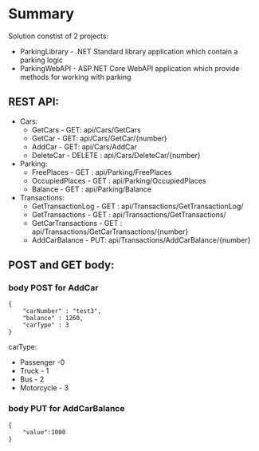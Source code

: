 # Summary
Solution constist of 2 projects: 
  * ParkingLibrary - .NET Standard library application which contain a parking logic 
  * ParkingWebAPI - ASP.NET Core WebAPI application which provide methods for working with parking
  
## REST API:
  * Cars:
      * GetCars - GET: api/Cars/GetCars
      * GetCar - GET: api/Cars/GetCar/{number}
      * AddCar -  GET: api/Cars/AddCar
      * DeleteCar - DELETE : api/Cars/DeleteCar/{number}
   * Parking:
      * FreePlaces - GET : api/Parking/FreePlaces
      * OccupiedPlaces - GET : api/Parking/OccupiedPlaces
      * Balance -  GET : api/Parking/Balance
   * Transactions:
      * GetTransactionLog - GET : api/Transactions/GetTransactionLog/
      * GetTransactions - GET : api/Transactions/GetTransactions/
      * GetCarTransactions - GET : api/Transactions/GetCarTransactions/{number}
      * AddCarBalance - PUT: api/Transactions/AddCarBalance/{number}
      
## POST and GET body:
### body POST for AddCar
```
{
	"carNumber" : "test3",
	"balance" : 1260,
	"carType" : 3
}
```
carType:
* Passenger -0
* Truck - 1
* Bus - 2
* Motorcycle - 3

### body PUT for AddCarBalance
```
{
	"value":1000
}
```
